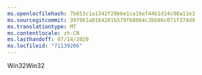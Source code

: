```yaml
---
ms.openlocfilehash: 7b653c1a1342f29b6e1ca16ef44b1d14c98a11e3
ms.sourcegitcommit: 397961a0164281b579f68064c3bb66c071f374d9
ms.translationtype: MT
ms.contentlocale: zh-CN
ms.lasthandoff: 07/14/2020
ms.locfileid: "71139286"
---
```

<span data-ttu-id="8b6c9-101">Win32</span><span class="sxs-lookup"><span data-stu-id="8b6c9-101">Win32</span></span>